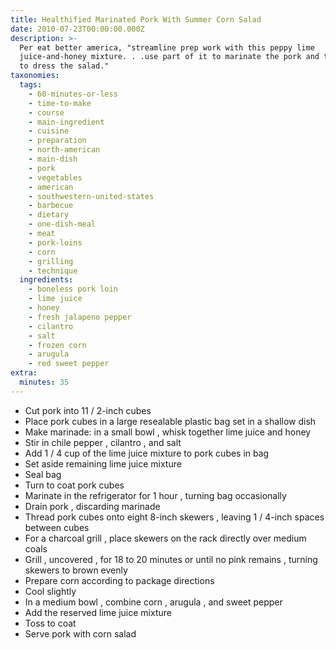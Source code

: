 ```yaml
---
title: Healthified Marinated Pork With Summer Corn Salad
date: 2010-07-23T00:00:00.000Z
description: >-
  Per eat better america, "streamline prep work with this peppy lime
  juice-and-honey mixture. . .use part of it to marinate the pork and the rest
  to dress the salad."
taxonomies:
  tags:
    - 60-minutes-or-less
    - time-to-make
    - course
    - main-ingredient
    - cuisine
    - preparation
    - north-american
    - main-dish
    - pork
    - vegetables
    - american
    - southwestern-united-states
    - barbecue
    - dietary
    - one-dish-meal
    - meat
    - pork-loins
    - corn
    - grilling
    - technique
  ingredients:
    - boneless pork loin
    - lime juice
    - honey
    - fresh jalapeno pepper
    - cilantro
    - salt
    - frozen corn
    - arugula
    - red sweet pepper
extra:
  minutes: 35
---
```

 - Cut pork into 11 / 2-inch cubes
 - Place pork cubes in a large resealable plastic bag set in a shallow dish
 - Make marinade: in a small bowl , whisk together lime juice and honey
 - Stir in chile pepper , cilantro , and salt
 - Add 1 / 4 cup of the lime juice mixture to pork cubes in bag
 - Set aside remaining lime juice mixture
 - Seal bag
 - Turn to coat pork cubes
 - Marinate in the refrigerator for 1 hour , turning bag occasionally
 - Drain pork , discarding marinade
 - Thread pork cubes onto eight 8-inch skewers , leaving 1 / 4-inch spaces between cubes
 - For a charcoal grill , place skewers on the rack directly over medium coals
 - Grill , uncovered , for 18 to 20 minutes or until no pink remains , turning skewers to brown evenly
 - Prepare corn according to package directions
 - Cool slightly
 - In a medium bowl , combine corn , arugula , and sweet pepper
 - Add the reserved lime juice mixture
 - Toss to coat
 - Serve pork with corn salad

